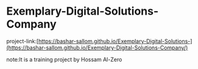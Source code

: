 # Exemplary-Digital-Solutions-Company

project-link:[https://bashar-sallom.github.io/Exemplary-Digital-Solutions-](https://bashar-sallom.github.io/Exemplary-Digital-Solutions-Company/)

note:It is a training project by Hossam Al-Zero
